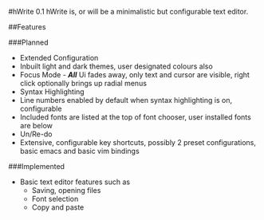 #hWrite 0.1
hWrite is, or will be a minimalistic but configurable text editor.

##Features

###Planned

  - Extended Configuration
  - Inbuilt light and dark themes, user designated colours also
  - Focus Mode - ***All*** Ui fades away, only text and cursor are visible, right click optionally brings up radial menus
  - Syntax Highlighting
  - Line numbers enabled by default when syntax highlighting is on, configurable
  - Included fonts are listed at the top of font chooser, user installed fonts are below
  - Un/Re-do
  - Extensive, configurable key shortcuts, possibly 2 preset configurations, basic emacs and basic vim bindings

###Implemented

  - Basic text editor features such as
    - Saving, opening files
    - Font selection
    - Copy and paste